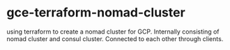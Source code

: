 # gce-terraform-nomad-cluster
using terraform to create a nomad cluster for GCP.
Internally consisting of nomad cluster and consul cluster.
Connected to each other through clients.